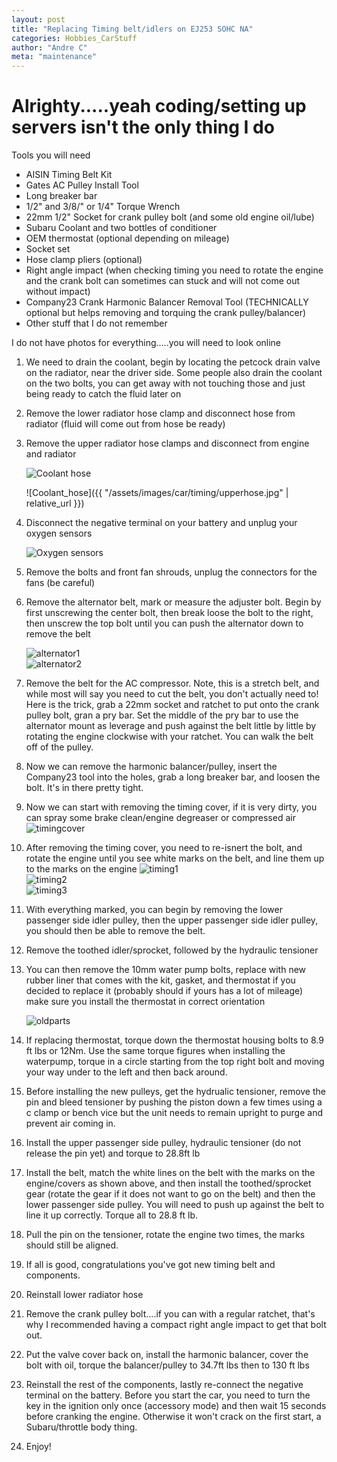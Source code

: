 ```yaml
---
layout: post
title: "Replacing Timing belt/idlers on EJ253 SOHC NA"
categories: Hobbies_CarStuff
author: "Andre C"
meta: "maintenance"
---
```



# Alrighty.....yeah coding/setting up servers isn't the only thing I do

Tools you will need

- AISIN Timing Belt Kit
- Gates AC Pulley Install Tool
- Long breaker bar
- 1/2" and 3/8/" or 1/4" Torque Wrench
- 22mm 1/2" Socket for crank pulley bolt (and some old engine oil/lube)
- Subaru Coolant and two bottles of conditioner
- OEM thermostat (optional depending on mileage)
- Socket set
- Hose clamp pliers (optional)
- Right angle impact (when checking timing you need to rotate the engine and the crank bolt can sometimes can stuck and will not come out without impact)
- Company23 Crank Harmonic Balancer Removal Tool (TECHNICALLY optional but helps removing and torquing the crank pulley/balancer)
- Other stuff that I do not remember


I do not have photos for everything.....you will need to look online

1. We need to drain the coolant, begin by locating the petcock drain valve on the radiator, near the driver side. 
Some people also drain the coolant on the two bolts, you can get away with not touching those and just being ready to catch the fluid later on

2. Remove the lower radiator hose clamp and disconnect hose from radiator (fluid will come out from hose be ready)

3. Remove the upper radiator hose clamps and disconnect from engine and radiator

    ![Coolant hose](/assets/images/car/timing/upperhose.jpg)

    ![Coolant_hose]({{ "/assets/images/car/timing/upperhose.jpg" | relative_url }})  

4. Disconnect the negative terminal on your battery and unplug your oxygen sensors

    ![Oxygen sensors](/assets/images/car/timing/oxygensensors.jpg)

5.  Remove the bolts and front fan shrouds, unplug the connectors for the fans (be careful)

6.  Remove the alternator belt, mark or measure the adjuster bolt. Begin by first unscrewing the center bolt, then break loose the bolt to the right, then unscrew the top bolt until you can push the alternator down to remove the belt

    ![alternator1](/assets/images/car/timing/alternator_1.jpg)
    <br>
    ![alternator2](/assets/images/car/timing/alternator_2.jpg)

7. Remove the belt for the AC compressor. Note, this is a stretch belt, and while most will say you need to cut the belt, you don't actually need to!
Here is the trick, grab a 22mm socket and ratchet to put onto the crank pulley bolt, gran a pry bar. Set the middle of the pry bar to use the alternator mount as leverage and
push against the belt little by little by rotating the engine clockwise with your ratchet. You can walk the belt off of the pulley. 

8. Now we can remove the harmonic balancer/pulley, insert the Company23 tool into the holes, grab a long breaker bar, and loosen the bolt. It's in there pretty tight.

9. Now we can start with removing the timing cover, if it is very dirty, you can spray some brake clean/engine degreaser or compressed air
    ![timingcover](/assets/images/car/timing/valvecoverbolts.jpg)

10. After removing the timing cover, you need to re-isnert the bolt, and rotate the engine until you see white marks on the belt, and line them up to the marks on the engine
    ![timing1](/assets/images/car/timing/timing1.jpg)
    <br>
    ![timing2](/assets/images/car/timing/timing2.jpg)
    <br>
    ![timing3](/assets/images/car/timing/timing1.jpg)

11. With everything marked, you can begin by removing the lower passenger side idler pulley, then the upper passenger side idler pulley, you should then be able to remove the belt.

12. Remove the toothed idler/sprocket, followed by the hydraulic tensioner 

13. You can then remove the 10mm water pump bolts, replace with new rubber liner that comes with the kit, gasket, and thermostat if you decided to replace it (probably should if yours has a lot of mileage) make sure you install the thermostat in correct orientation

    ![oldparts](/assets/images/car/timing/oldparts.jpg)

15. If replacing thermostat, torque down the thermostat housing bolts to 8.9 ft lbs or 12Nm. Use the same torque figures when installing the waterpump, torque in a circle
starting from the top right bolt and moving your way under to the left and then back around. 

16. Before installing the new pulleys, get the hydrualic tensioner, remove the pin and bleed tensioner by pushing the piston down a few times using a c clamp or bench vice but
the unit needs to remain upright to purge and prevent air coming in.

16. Install the upper passenger side pulley, hydraulic tensioner (do not release the pin yet) and torque to 28.8ft lb

17. Install the belt, match the white lines on the belt with the marks on the engine/covers as shown above, and then install the toothed/sprocket gear (rotate the gear if it does not want to go on the belt) and then the lower passenger side pulley. You will need
to push up against the belt to line it up correctly. Torque all to 28.8 ft lb.

18. Pull the pin on the tensioner, rotate the engine two times, the marks should still be aligned.

19. If all is good, congratulations you've got new timing belt and components.

20. Reinstall lower radiator hose

21. Remove the crank pulley bolt....if you can with a regular ratchet, that's why I recommended having a compact right angle impact to get that bolt out.

22. Put the valve cover back on, install the harmonic balancer, cover the bolt with oil, torque the balancer/pulley to 34.7ft lbs then to 130 ft lbs

13. Reinstall the rest of the components, lastly re-connect the negative terminal on the battery. Before you start the car, you need to turn the key in the ignition
only once (accessory mode) and then wait 15 seconds before cranking the engine. Otherwise it won't crack on the first start, a Subaru/throttle body thing.

14. Enjoy!